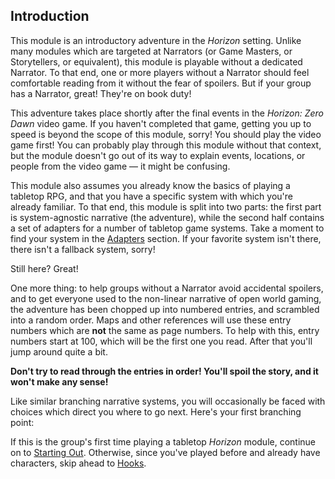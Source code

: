## Introduction

This module is an introductory adventure in the _Horizon_ setting.
Unlike many modules which are targeted at Narrators (or Game Masters, or Storytellers, or equivalent), this module is playable without a dedicated Narrator.
To that end, one or more players without a Narrator should feel comfortable reading from it without the fear of spoilers.
But if your group has a Narrator, great!
They're on book duty!

This adventure takes place shortly after the final events in the _Horizon: Zero Dawn_ video game.
If you haven't completed that game, getting you up to speed is beyond the scope of this module, sorry!
You should play the video game first!
You can probably play through this module without that context, but the module doesn't go out of its way to explain events, locations, or people from the video game — it might be confusing.

This module also assumes you already know the basics of playing a tabletop RPG, and that you have a specific system with which you're already familiar.
To that end, this module is split into two parts: the first part is system-agnostic narrative (the adventure), while the second half contains a set of adapters for a number of tabletop game systems.
Take a moment to find your system in the [Adapters](600-adapters.md) section.
If your favorite system isn't there, there isn't a fallback system, sorry!

Still here?
Great!

One more thing: to help groups without a Narrator avoid accidental spoilers, and to get everyone used to the non-linear narrative of open world gaming, the adventure has been chopped up into numbered entries, and scrambled into a random order.
Maps and other references will use these entry numbers which are **not** the same as page numbers.
To help with this, entry numbers start at 100, which will be the first one you read.
After that you'll jump around quite a bit.

**Don't try to read through the entries in order!  You'll spoil the story, and it won't make any sense!**

Like similar branching narrative systems, you will occasionally be faced with choices which direct you where to go next.
Here's your first branching point:

If this is the group's first time playing a tabletop _Horizon_ module, continue on to [Starting Out](022-starting-out.md).
Otherwise, since you've played before and already have characters, skip ahead to [Hooks](025-hooks.md).
